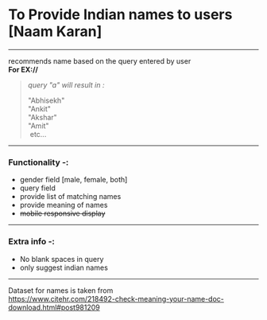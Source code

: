 
# To Provide Indian names to users [Naam Karan]

----

recommends name based on the query entered by user  
**For EX://**
> *query "a" will result in :* 
> 
> "Abhisekh"  
> "Ankit"  
> "Akshar"  
> "Amit"  
> &nbsp;etc...

---

### Functionality -: 

- gender field [male, female, both]
- query field 
- provide list of matching names 
- provide meaning of names 
- ~~mobile responsive display~~

---

### Extra info -:

- No blank spaces in query 
- only suggest indian names


--- 

Dataset for names is taken from  
https://www.citehr.com/218492-check-meaning-your-name-doc-download.html#post981209
